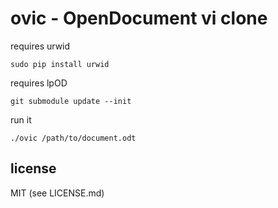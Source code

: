 ovic - OpenDocument vi clone
============================

requires urwid

    sudo pip install urwid

requires lpOD

    git submodule update --init

run it

    ./ovic /path/to/document.odt

license
-------

MIT (see LICENSE.md)